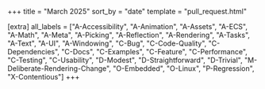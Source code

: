 +++
title = "March 2025"
sort_by = "date"
template = "pull_request.html"

[extra]
all_labels = ["A-Accessibility", "A-Animation", "A-Assets", "A-ECS", "A-Math", "A-Meta", "A-Picking", "A-Reflection", "A-Rendering", "A-Tasks", "A-Text", "A-UI", "A-Windowing", "C-Bug", "C-Code-Quality", "C-Dependencies", "C-Docs", "C-Examples", "C-Feature", "C-Performance", "C-Testing", "C-Usability", "D-Modest", "D-Straightforward", "D-Trivial", "M-Deliberate-Rendering-Change", "O-Embedded", "O-Linux", "P-Regression", "X-Contentious"]
+++
